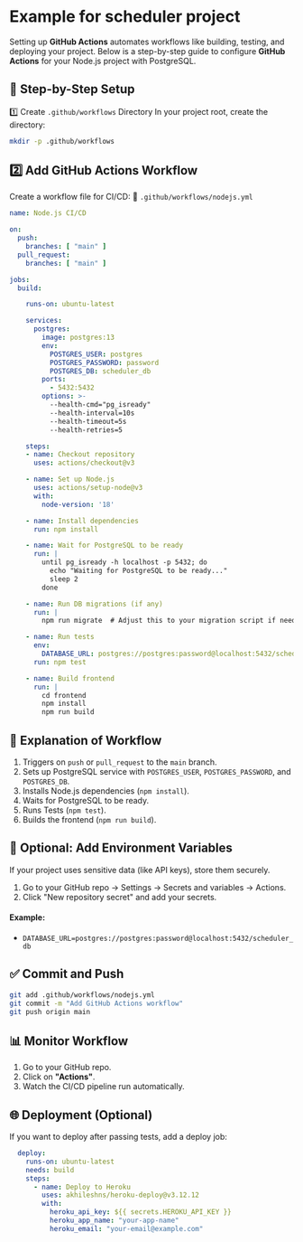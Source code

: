 # Example for scheduler project
Setting up **GitHub Actions** automates workflows like building, testing, and deploying your project. Below is a step-by-step guide to configure **GitHub Actions** for your Node.js project with PostgreSQL.

## 🚀 Step-by-Step Setup
1️⃣ Create ```.github/workflows``` Directory
In your project root, create the directory:

```bash
mkdir -p .github/workflows
```

## 2️⃣ Add GitHub Actions Workflow
Create a workflow file for CI/CD:
📂 ```.github/workflows/nodejs.yml```

```yaml
name: Node.js CI/CD

on:
  push:
    branches: [ "main" ]
  pull_request:
    branches: [ "main" ]

jobs:
  build:

    runs-on: ubuntu-latest

    services:
      postgres:
        image: postgres:13
        env:
          POSTGRES_USER: postgres
          POSTGRES_PASSWORD: password
          POSTGRES_DB: scheduler_db
        ports:
          - 5432:5432
        options: >-
          --health-cmd="pg_isready"
          --health-interval=10s
          --health-timeout=5s
          --health-retries=5

    steps:
    - name: Checkout repository
      uses: actions/checkout@v3

    - name: Set up Node.js
      uses: actions/setup-node@v3
      with:
        node-version: '18'

    - name: Install dependencies
      run: npm install

    - name: Wait for PostgreSQL to be ready
      run: |
        until pg_isready -h localhost -p 5432; do
          echo "Waiting for PostgreSQL to be ready..."
          sleep 2
        done

    - name: Run DB migrations (if any)
      run: |
        npm run migrate  # Adjust this to your migration script if needed

    - name: Run tests
      env:
        DATABASE_URL: postgres://postgres:password@localhost:5432/scheduler_db
      run: npm test

    - name: Build frontend
      run: |
        cd frontend
        npm install
        npm run build
```

## 📝 Explanation of Workflow
1. Triggers on ```push``` or ```pull_request``` to the ```main``` branch.
2. Sets up PostgreSQL service with ```POSTGRES_USER```, ```POSTGRES_PASSWORD```, and ```POSTGRES_DB```.
3. Installs Node.js dependencies (```npm install```).
4. Waits for PostgreSQL to be ready.
5. Runs Tests (```npm test```).
6. Builds the frontend (```npm run build```).


## 🔐 Optional: Add Environment Variables
If your project uses sensitive data (like API keys), store them securely.
1. Go to your GitHub repo → Settings → Secrets and variables → Actions.
2. Click "New repository secret" and add your secrets.

#### Example:
* ```DATABASE_URL=postgres://postgres:password@localhost:5432/scheduler_db```

## ✅ Commit and Push
```bash
git add .github/workflows/nodejs.yml
git commit -m "Add GitHub Actions workflow"
git push origin main
```


## 📊 Monitor Workflow
1. Go to your GitHub repo.
2. Click on **"Actions"**.
3. Watch the CI/CD pipeline run automatically.


## 🌐 Deployment (Optional)
If you want to deploy after passing tests, add a deploy job:

```yaml
  deploy:
    runs-on: ubuntu-latest
    needs: build
    steps:
      - name: Deploy to Heroku
        uses: akhileshns/heroku-deploy@v3.12.12
        with:
          heroku_api_key: ${{ secrets.HEROKU_API_KEY }}
          heroku_app_name: "your-app-name"
          heroku_email: "your-email@example.com"
```